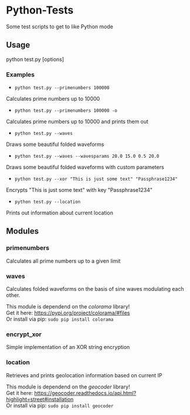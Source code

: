 # Python-Tests
Some test scripts to get to like Python mode

## Usage
python test.py [options]

### Examples

* `python test.py --primenumbers 100000`

 Calculates prime numbers up to 10000

* `python test.py --primenumbers 100000 -o`

 Calculates prime numbers up to 10000 and prints them out

* `python test.py --waves`

 Draws some beautiful folded waveforms

* `python test.py --waves --wavesparams 20.0 15.0 0.5 20.0`

 Draws some beautiful folded waveforms with custom parameters

* `python test.py --xor "This is just some text" "Passphrase1234"`

 Encrypts "This is just some text" with key "Passphrase1234"

* `python test.py --location`

 Prints out information about current location

## Modules

### primenumbers
Calculates all prime numbers up to a given limit

### waves
Calculates folded waveforms on the basis of sine waves modulating each other.

This module is dependend on the *colorama* library!  
Get it here: https://pypi.org/project/colorama/#files  
Or install via pip: `sudo pip install colorama`

### encrypt_xor
Simple implementation of an XOR string encryption  

### location
Retrieves and prints geolocation information based on current IP

This module is dependend on the *geocoder* library!  
Get it here: https://geocoder.readthedocs.io/api.html?highlight=street#installation  
Or install via pip: `sudo pip install geocoder`

